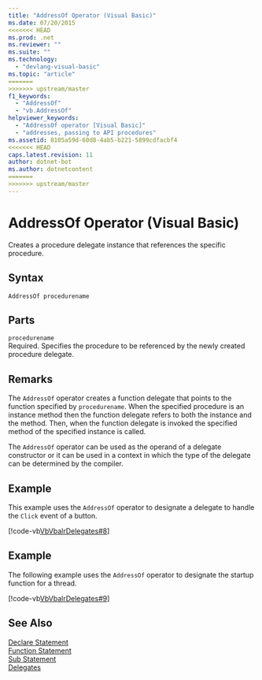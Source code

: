 ```yaml
---
title: "AddressOf Operator (Visual Basic)"
ms.date: 07/20/2015
<<<<<<< HEAD
ms.prod: .net
ms.reviewer: ""
ms.suite: ""
ms.technology: 
  - "devlang-visual-basic"
ms.topic: "article"
=======
>>>>>>> upstream/master
f1_keywords: 
  - "AddressOf"
  - "vb.AddressOf"
helpviewer_keywords: 
  - "AddressOf operator [Visual Basic]"
  - "addresses, passing to API procedures"
ms.assetid: 8105a59d-60d8-4ab5-b221-5899cdfacbf4
<<<<<<< HEAD
caps.latest.revision: 11
author: dotnet-bot
ms.author: dotnetcontent
=======
>>>>>>> upstream/master
---
```

# AddressOf Operator (Visual Basic)
Creates a procedure delegate instance that references the specific procedure.  
  
## Syntax  
  
```  
AddressOf procedurename  
```  
  
## Parts  
 `procedurename`  
 Required. Specifies the procedure to be referenced by the newly created procedure delegate.  
  
## Remarks  
 The `AddressOf` operator creates a function delegate that points to the function specified by `procedurename`. When the specified procedure is an instance method then the function delegate refers to both the instance and the method. Then, when the function delegate is invoked the specified method of the specified instance is called.  
  
 The `AddressOf` operator can be used as the operand of a delegate constructor or it can be used in a context in which the type of the delegate can be determined by the compiler.  
  
## Example  
 This example uses the `AddressOf` operator to designate a delegate to handle the `Click` event of a button.  
  
 [!code-vb[VbVbalrDelegates#8](../../../visual-basic/language-reference/operators/codesnippet/VisualBasic/addressof-operator_1.vb)]  
  
## Example  
 The following example uses the `AddressOf` operator to designate the startup function for a thread.  
  
 [!code-vb[VbVbalrDelegates#9](../../../visual-basic/language-reference/operators/codesnippet/VisualBasic/addressof-operator_2.vb)]  
  
## See Also  
 [Declare Statement](../../../visual-basic/language-reference/statements/declare-statement.md)  
 [Function Statement](../../../visual-basic/language-reference/statements/function-statement.md)  
 [Sub Statement](../../../visual-basic/language-reference/statements/sub-statement.md)  
 [Delegates](../../../visual-basic/programming-guide/language-features/delegates/index.md)
